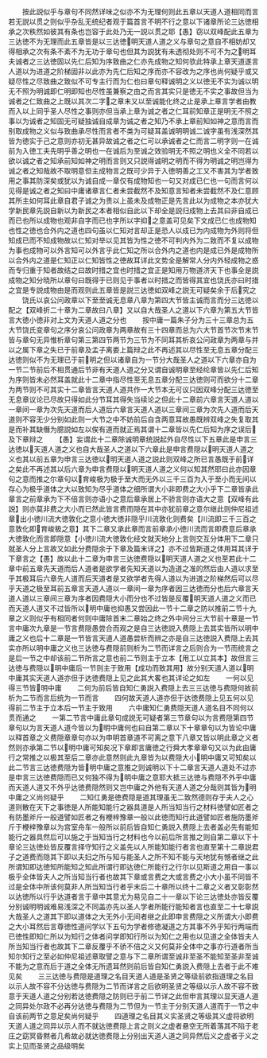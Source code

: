 <!-- { "loadSidebar": true } -->
　　按此説似乎与章句不同然详味之似亦不为无理何则此五章以天道人道相同而言若无説以贯之则似乎杂乱无统纪者观于篇首言不明不行之意以下诸章所论三达徳相承之次秩然如彼其有条也岂容于此处乃无一説以贯之耶【愚】窃以双峰配此五章为三达徳不为无理而此五章皆是以三达徳明天道人道之义与章句之意自不相妨却又得相承之次有条不紊不为无功于章句也但其为説犹有未透彻处则不可不为之明耳夫诚者之三达徳固以先仁后知为序致曲之仁亦先成物之知何欤此特承上章天道遂言人道以为进道之阶梯固非以此亦为先仁后知之序而亦不容改为之序也尚何疑乎或又疑尽性之尽致曲之致似不可专主行而为仁也曰章句释诚明之义以徳无不实为诚以明无不照为明诚即仁明即知也尽性虽兼察之由之而言其实只是徳无不实之事故但当为诚者之仁致曲之上既以其次二字之章末又以至诚能化终之止是承上章言学者由教而入以上同乎圣人尽性之事则亦但当承上章为诚之者之仁耳前知章正是明无不照之事以为诚者之知固无可疑独诚自成章为诚之者之知乃不承上章前知如神之意而言而别取成物之义似与致曲承尽性而言者不类为可疑耳盖诚明明诚二诚字虽有浅深然其皆为徳实于己之意则亦初无甚异故诚之者之仁可以承诚者之仁而言二明字则一在诚前为入徳工夫先明乎善之明也一在诚后为至诚之效验明无不照之明也义全不同若以欲以诚之者之知承前知如神之明而言则又只説得诚明之明而不得为明诚之明岂得为诚之者之知哉故不取明意但主成物言之既可少异于入徳明善之工又不害其为学者致用之事其防深矣或犹以为诚自成一章仅有成物知也一句又对成已仁也一句而言何以见得是诚之者之知曰中庸诸章言仁者未尝截然不及知意言知者未尝截然不及仁意顾其所主如何耳此章自君子诚之为贵以上虽未及成物正是先言此以为成物之本亦犹大学新民章先説自新以为新民之本者相似自此以下却全是説归成物上去其曰非自成已而已也所以成物也观非自字而已也字所以字抑之意盖可见矣下文成已仁也成物知也性之徳也合外内之道也四句虽以仁知对言却正是恐人以成已为内成物为外则将但知成已而不知成物故以仁知对举以见其皆为性之徳不可判内外为二致而不复以成物为事也成物可以外言知可以外言乎此仁知之所以合外内之道也内是成已外是成物所以合外内之道是仁知正以仁知皆性之徳故耳详此文势全是解常人分内外轻成物之惑而专归重于知者故结之曰故时措之宜也时措之宜正是知用万物道济天下也事全是説成物之知分晓所以章句曰既得于已则见于事者以时措之而皆得其宜也饶氏亦曰时措之宜是专説成物由是而观则此五章皆是説三达徳如双峰之説无可疑矣余于后究之
　　饶氏以哀公问政章以下至至诚无息章八章为第四大节皆主诚而言而分三达徳以配之【双峰折二十章为二章故曰八章】又以自大哉圣人之道以下六章为第五大节皆言大徳小徳非对上文为天道人道之分也
　　按中庸一篇朱子分为三十三章总为五大节饶氏变章句之序分哀公问政章为两章故有三十四章而总为六大节首节次节末节皆与章句无异惟析章句第三第四节两节为三节为不同耳其析哀公问政章为两章与并以之属下章之失已于前章及孟子离娄上篇辩之此不再述其以尽性至无息五章分配三达徳则似不为无理已于前明之但以诸章自为一节分大哉圣人之道以下六章亦自为一节二节前后不相贯通后节非有天道人道之分又谓自诚明章至经纶章皆以先仁后知为序则皆未必然耳盖就此十二章中指尽性至无息五章分配三达徳则可而欲分十二章为两节则不可其实十二章皆言天道人道共作一大节本无可议只因双峰分配三达徳至无息章议论已尽故只得如此分节耳其得失当续论之但此十二章前六章言天道人道以一章间一章为次先天道而后人道后六章言天道人道以三章间三章为次先人道而后天道则不容无少分别如此则一大节之中不妨前后自含两意耳故愚既辨双峰之失复取其是而补其缺僭为臆説如左以俟有道而就正焉其谓十二章皆以先仁后知为序之误后及下章辩之
　　【愚】妄谓此十二章除诚明章统説起外自尽性以下五章此是申言三达徳以天道人道之义也自大哉圣人之道以下六章此是申言费隠以明天道人道之义也其以前五章为申言三达徳以明天道人道之説此则双峰之所已言愚既于前详之矣此不再述其以后六章为申言费隠以明天道人道之义何以知其然耶曰此亦因章句之意而推之尔章句以育峻极为极于至大而无外以三千三百为入于至小而无间以存心为极乎道体之大以致知为尽乎道体之细所谓大小非即费之大小乎下二章皆承此章言之前章承为下不倍言则亦语小之意后章承居上不骄言则亦语大之意【双峰有此説】则亦莫非费之大小而已然此皆言费而隠在其中亦犹前章之意尔继此则仲尼祖述章出小徳川流大徳敦化之意小徳大徳非隠乎川流敦化则费矣【川流即三千三百之意敦化即育峻极之意】其下二章又承此章而言前章承小徳川流而言即费意后章承大徳敦化而言即隠意【小徳川流大徳敦化经文就天地分上言则交互分体用下二章只就圣人分上言故又如此分费隠余于下章及篇末详之】亦不过皆斯道之体用耳其详于下章言之【愚】故以此十二章为申言三达徳费隠以明天道人道之义也至若此十二章中前五章先天道而后人道者是欲学者先知天道以为造道之准的然后由人道以求至乎其极耳后六章先人道而后天道者是又欲学者先得人道以为进道之阶梯然后可以尽乎天道之极至耳前五章言天道人道以一章间一章为序者因三达徳而分也后六章言天道人道以三章间三章为序者因费隠大小而分也不过皆是反覆明天道人道之义而已而天道人道又不过皆所以明中庸也抑愚又尝因此一节十二章之防以推前二节十九章之义则似乎有相同者何则中庸除首末二章始之终之外中间分三大节前十章是一节言中庸次九章是一节言费隠愚尝合而观之是自三达徳説入费隠上去其实皆所以明中庸之义也后十二章是一节皆言天道人道愚尝析而辨之亦是自三达徳説入费隠上去其实亦所以明中庸之义也三达徳与费隠前则析为二节而详言之后则合为一节而统言之是后一节之中却该前二节所言之意也前二节则主于立本【用工以立其本】故但言三达徳与费隠以明中庸后一节则主于致用【成功而致其用】故分别天道人道以明中庸其实天道人道亦但于达徳费隠上见之此其大畧也其详论之如左
　　一何以见得三节皆明中庸
　　二何为前后皆自知仁勇説入费隠上去三三达徳与费隠何故前析为二节而言后统为一节而言
　　四何故天道人道亦但于达徳费隠上见五何以见得前二节主于立本后一节主于致用
　　六中庸知仁勇费隠天道人道名目不同何以贯而通之
　　一第二节言中庸此章句成説无可疑者第三节章句以为言费隠第四节章句以为言天道人道今皆以为明中庸何也曰自第二章以下十章章句以为皆论中庸以释首章之义费隠章章句亦以为申明首章道不可离之意下八章又皆以明此章之义者然则亦承第二节以明中庸可知矣况下章即言庸徳之行舜大孝章章句又以为此由庸行之常推之以极其至后二章亦此意然则此九章皆为以费隠大小明中庸又可知矣以此二节言三达徳费隠为皆明中庸之意推之则诚明以下十二章言天道人道处不过亦是申言三达徳费隠而已又何独不得为明中庸之意耶大抵三达徳与费隠不外乎中庸而天道人道又不外乎达徳费隠然则又岂中庸之外他有天道人道之分哉则其皆为明中庸之义尚何疑乎
　　二知仜勇是徳费隠是道其理虽无二致然德则存于夫人之心道则散在天下之事徳是人所能知能行之器具道是人所当知当行之材料徳譬如匠者之有防墨斧斤一般道譬如匠者之有楩梓豫章一般以此徳而知行此道譬如匠者施防墨斧斤于楩梓豫章以为宫室舟车一般所以前后皆自知仁勇説入费隠上去者盖必先有能知能行之器具然后可以施之于当知当行之材料也今以前后所言推之则自第二章以下十章论三达徳处皆反覆言择守知行之义盖先以人所能知能行者言也直至第十二章説君子之道费而隠其下即以夫妇之所与知与能圣人之所不知不能与天地犹有憾者继之此所谓知即达徳知所能知之知此所谓行即达徳仁所能行之行尔以见斯道之用自一事以极乎全体皆夫人之所当知当行者也故其下章或言费之大或言费之小大小虽不同皆不过是全体中所该何莫非人所当知当行者乎末后二十章所以终十二章之义者又彰彰然以达徳所以行乎达道者言于章中其意尤为易见自二十一章以下论三达徳处亦皆反覆分别诚明明诚难易浅深之不同盖亦先以圣人学者所能行能知者言也直至二十七章説大哉圣人之道其下即以道体之大无外小无间者继之此即申言费隠之义所谓大小即费之大小耳然后言尊徳性道问学以下五句为学者修徳凝道之方其事不外乎知行两端而已徳性即知仁所以为知行之体者问学即知行所以为知仁之用也以见道之全体皆夫人所当知当行者也故其下二章反覆乎不骄不倍之义又何莫非全体中之事亦行道者所当知尔知行之至必如仲尼祖述章取譬之意与下二章所谓至诚非至圣不能知至圣非至诚不能为之意而后于道之全体无所遗耳然则前后皆自知仁勇説入费隠上去者于此不难见矣
　　三三达徳与费隠是道理之名目天道人道是圣贤之等级前欲指道理之名目以示人故不容不分达徳与费隠为二节而详言之后欲明圣贤之等级以示人故不容不致意于天道人道之分别若达徳费隠之防则已于前二节详之此但申言其理以显天道人道之同异处尔政不必再分达徳与费隠为二节但为一节主于分别天道人道而于一节之中自该前两节之意足矣尚何疑乎
　　四道理之名目其义实圣贤之等级其义虚将欲明天道人道之同异以示人而不就达徳费隠上言之则义之虚者悬空无所着落其不陷于老庄之窈冥昏黙者几希故必就达徳费隠上分别出天道人道之同异然后义之虚者于义之实上见而圣贤之品级明矣
